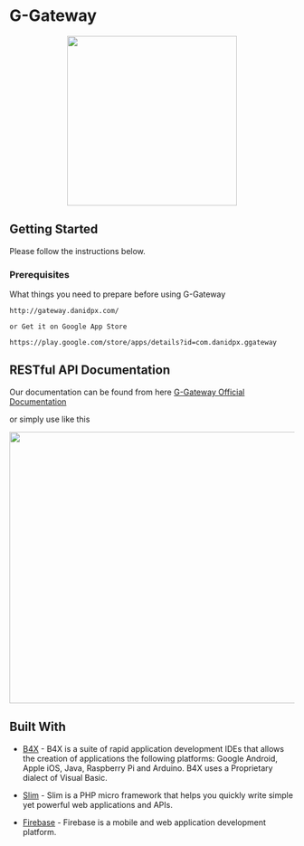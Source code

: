 # G-Gateway

<p align="center">
  <img width="300" height="300" src="http://gateway.danidpx.com/images/favicon.png">
</p>

## Getting Started

Please follow the instructions below.

### Prerequisites

What things you need to prepare before using G-Gateway

```
http://gateway.danidpx.com/

or Get it on Google App Store

https://play.google.com/store/apps/details?id=com.danidpx.ggateway
```
## RESTful API Documentation

Our documentation can be found from here
[G-Gateway Official Documentation](https://ggateway.docs.apiary.io/)

or simply use like this

<p align="center">
  <img width="1113" height="480" src="http://gateway.danidpx.com/images/postman.png">
</p>

## Built With

* [B4X](http://www.b4x.com/) - B4X is a suite of rapid application development IDEs that allows the creation of applications the following platforms: Google Android, Apple iOS, Java, Raspberry Pi and Arduino. B4X uses a Proprietary dialect of Visual Basic.

* [Slim](https://www.slimframework.com/) - Slim is a PHP micro framework that helps you quickly write simple yet powerful web applications and APIs.

* [Firebase](https://firebase.google.com/) - Firebase is a mobile and web application development platform.

